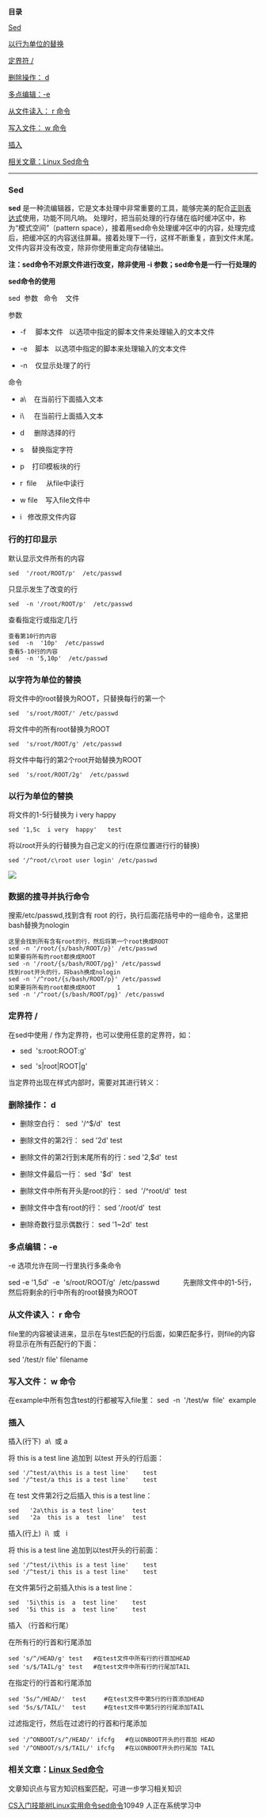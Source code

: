 **目录**

[Sed](#t0)

[以行为单位的替换](#t1)

[定界符 /](#t2)

[删除操作： d](#t3)

[多点编辑：-e](#t4)

[从文件读入： r 命令](#t5)

[写入文件： w 命令](#t6)

[插入](#t7) 

[相关文章：Linux Sed命令](#t8)

* * *

### Sed

**sed** 是一种流编辑器，它是文本处理中非常重要的工具，能够完美的配合[正则表达式](https://so.csdn.net/so/search?q=%E6%AD%A3%E5%88%99%E8%A1%A8%E8%BE%BE%E5%BC%8F&spm=1001.2101.3001.7020)使用，功能不同凡响。 处理时，把当前处理的行存储在临时缓冲区中，称为“模式空间”（pattern space），接着用sed命令处理缓冲区中的内容，处理完成后，把缓冲区的内容送往屏幕。接着处理下一行，这样不断重复，直到文件末尾。文件内容并没有改变，除非你使用重定向存储输出。

**注：sed命令不对原文件进行改变，除非使用 -i 参数；sed命令是一行一行处理的**

**sed命令的使用**

sed  参数   命令    文件

参数

*   \-f     脚本文件   以选项中指定的脚本文件来处理输入的文本文件
*   \-e    脚本   以选项中指定的脚本来处理输入的文本文件
*   \-n    仅显示处理了的行

命令

*   a\\    在当前行下面插入文本
*   i\\     在当前行上面插入文本
*   d     删除选择的行
*   s    替换指定字符
*   p    打印模板块的行
*   r  file     从file中读行
*   w file    写入file文件中
*   i   修改原文件内容

### 行的打印显示

默认显示文件所有的内容

```
sed  '/root/ROOT/p'  /etc/passwd
```


只显示发生了改变的行

```
sed  -n '/root/ROOT/p'  /etc/passwd
```


查看指定行或指定几行

```
查看第10行的内容      
sed  -n  '10p'  /etc/passwd         
查看5-10行的内容             
sed  -n '5,10p'  /etc/passwd
```


### 以字符为单位的替换

将文件中的root替换为ROOT，只替换每行的第一个

```
sed  's/root/ROOT/' /etc/passwd
```


将文件中的所有root替换为ROOT

```
sed  's/root/ROOT/g' /etc/passwd
```


将文件中每行的第2个root开始替换为ROOT

```
sed  's/root/ROOT/2g'  /etc/passwd
```


### 以行为单位的替换

将文件的1-5行替换为 i very happy 

```
sed '1,5c  i very  happy'   test
```


将以root开头的行替换为自己定义的行(在原位置进行行的替换)

```
sed '/^root/c\root user login' /etc/passwd
```


![](https://img-blog.csdn.net/20181011144212888?watermark/2/text/aHR0cHM6Ly9ibG9nLmNzZG4ubmV0L3FxXzM2MTE5MTky/font/5a6L5L2T/fontsize/400/fill/I0JBQkFCMA==/dissolve/70)

### 数据的搜寻并执行命令

搜索/etc/passwd,找到含有 root 的行，执行后面花括号中的一组命令，这里把bash替换为nologin

```
这里会找到所有含有root的行，然后将第一个root换成ROOT      
sed -n '/root/{s/bash/ROOT/p}' /etc/passwd      
如果要将所有的root都换成ROOT      
sed -n '/root/{s/bash/ROOT/pg}' /etc/passwd       
找到root开头的行，将bash换成nologin      
sed -n '/^root/{s/bash/ROOT/p}' /etc/passwd      
如果要将所有的root都换成ROOT      1
sed -n '/^root/{s/bash/ROOT/pg}' /etc/passwd
```


### 定界符 /

在sed中使用 / 作为定界符，也可以使用任意的定界符，如：

*   sed  's:root:ROOT:g'
*   sed  's|root|ROOT|g'

当定界符出现在样式内部时，需要对其进行转义：

### 删除操作： d

*   删除空白行：  sed  '/^$/d'   test
*   删除文件的第2行： sed '2d' test
*   删除文件的第2行到末尾所有的行：sed '2,$d'  test
*   删除文件最后一行： sed  '$d'   test
*   删除文件中所有开头是root的行： sed  '/^root/d'  test
*   删除文件中含有root的行： sed '/root/d'  test
*   删除奇数行显示偶数行： sed '1~2d'  test

### 多点编辑：-e

\-e 选项允许在同一行里执行多条命令

sed -e '1,5d'  -e  's/root/ROOT/g'  /etc/passwd            先删除文件中的1-5行，然后将剩余的行中所有的root替换为ROOT

### 从文件读入： r 命令

file里的内容被读进来，显示在与test匹配的行后面，如果匹配多行，则file的内容将显示在所有匹配行的下面：

sed '/test/r file' filename

### 写入文件： w 命令

在example中所有包含test的行都被写入file里： sed  -n  '/test/w  file'  example

### 插入 

插入(行下)  a\\  或 a

将 this is a test line 追加到 以test 开头的行后面：

```
sed '/^test/a\this is a test line'    test         
sed '/^test/a this is a test line'    test
```


在 test 文件第2行之后插入 this is a test line：

```
sed   '2a\this is a test line'     test        
sed   '2a  this is a  test  line'  test
```


插入(行上)  i\\  或   i

将 this is a test line 追加到以test开头的行前面：

```
sed '/^test/i\this is a test line'    test      
sed '/^test/i this is a test line'    test
```


在文件第5行之前插入this is a test line：

```
sed  '5i\this is  a  test line'    test         
sed  '5i this is  a  test line'    test
```


插入 （行首和行尾）

在所有行的行首和行尾添加

```
sed 's/^/HEAD/g' test   #在test文件中所有行的行首加HEAD      
sed 's/$/TAIL/g' test   #在test文件中所有行的行尾加TAIL
```


在指定行的行首和行尾添加

```
sed '5s/^/HEAD/'  test     #在test文件中第5行的行首添加HEAD      
sed '5s/$/TAIL/'  test     #在test文件中第5行的行尾添加TAIL
```


过滤指定行，然后在过滤行的行首和行尾添加

```
sed '/^ONBOOT/s/^/HEAD/' ifcfg   #在以ONBOOT开头的行首加 HEAD      
sed '/^ONBOOT/s/$/TAIL/' ifcfg   #在以ONBOOT开头的行尾加 TAIL
```


### 相关文章：[Linux Sed命令](http://www.runoob.com/linux/linux-comm-sed.html)

文章知识点与官方知识档案匹配，可进一步学习相关知识

[CS入门技能树](https://edu.csdn.net/skill/gml/gml-950dfde5ccf94f15a5316cabdfa72da4)[Linux实用命令](https://edu.csdn.net/skill/gml/gml-950dfde5ccf94f15a5316cabdfa72da4)[sed命令](https://edu.csdn.net/skill/gml/gml-950dfde5ccf94f15a5316cabdfa72da4)10949 人正在系统学习中